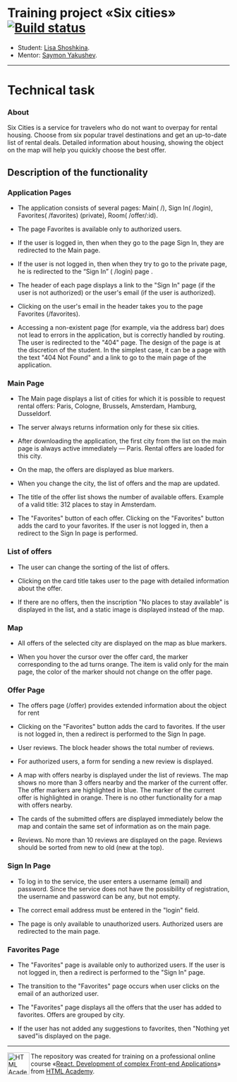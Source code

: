 # Training project «Six cities» [![Build status][travis-image]][travis-url]

* Student: [Lisa Shoshkina](https://up.htmlacademy.ru/react/6/user/1061045).
* Mentor: [Saymon Yakushev](https://htmlacademy.ru/profile/id1118791).

---

# Technical task

### About

Six Cities is a service for travelers who do not want to overpay for rental housing. Choose from six popular travel destinations and get an up-to-date list of rental deals. Detailed information about housing, showing the object on the map will help you quickly choose the best offer.

## Description of the functionality

### Application Pages

* The application consists of several pages: Main( /), Sign In( /login), Favorites( /favorites) (private), Room( /offer/:id).

* The page Favorites is available only to authorized users.

* If the user is logged in, then when they go to the page Sign In, they are redirected to the Main page.

* If the user is not logged in, then when they try to go to the private page, he is redirected to the “Sign In” ( /login) page .

* The header of each page displays a link to the "Sign In" page (if the user is not authorized) or the user's email (if the user is authorized).

* Clicking on the user's email in the header takes you to the page  Favorites (/favorites).

* Accessing a non-existent page (for example, via the address bar) does not lead to errors in the application, but is correctly handled by routing. The user is redirected to the "404" page. The design of the page is at the discretion of the student. In the simplest case, it can be a page with the text "404 Not Found" and a link to go to the main page of the application.

### Main Page

* The Main page displays a list of cities for which it is possible to request rental offers: Paris, Cologne, Brussels, Amsterdam, Hamburg, Dusseldorf.

* The server always returns information only for these six cities.

* After downloading the application, the first city from the list on the main page is always active immediately — Paris. Rental offers are loaded for this city.

* On the map, the offers are displayed as blue markers.

* When you change the city, the list of offers and the map are updated.

* The title of the offer list shows the number of available offers. Example of a valid title: 312 places to stay in Amsterdam.

* The "Favorites" button of each offer. Clicking on the "Favorites" button adds the card to your favorites. If the user is not logged in, then a redirect to the Sign In page is performed.

### List of offers

* The user can change the sorting of the list of offers.

* Clicking on the card title takes user to the page with detailed information about the offer.

* If there are no offers, then the inscription "No places to stay available" is displayed in the list, and a static image is displayed instead of the map.

### Map 

* All offers of the selected city are displayed on the map as blue markers.

* When you hover the cursor over the offer card, the marker corresponding to the ad turns orange. The item is valid only for the main page, the color of the marker should not change on the offer page.

### Offer Page

* The offers page (/offer) provides extended information about the object for rent

* Clicking on the "Favorites" button adds the card to favorites. If the user is not logged in, then a redirect is performed to the Sign In page.

* User reviews. The block header shows the total number of reviews.

* For authorized users, a form for sending a new review is displayed.

* A map with offers nearby is displayed under the list of reviews. The map shows no more than 3 offers nearby and the marker of the current offer. The offer markers are highlighted in blue. The marker of the current offer is highlighted in orange. There is no other functionality for a map with offers nearby.

* The cards of the submitted offers are displayed immediately below the map and contain the same set of information as on the main page.

* Reviews. No more than 10 reviews are displayed on the page. Reviews should be sorted from new to old (new at the top).

### Sign In Page

* To log in to the service, the user enters a username (email) and password. Since the service does not have the possibility of registration, the username and password can be any, but not empty.

* The correct email address must be entered in the "login" field.

* The page is only available to unauthorized users. Authorized users are redirected to the main page.

### Favorites Page

* The "Favorites" page is available only to authorized users. If the user is not logged in, then a redirect is performed to the "Sign In" page.

* The transition to the "Favorites" page occurs when user clicks on the email of an authorized user.

* The "Favorites" page displays all the offers that the user has added to favorites. Offers are grouped by city.

* If the user has not added any suggestions to favorites, then "Nothing yet saved"is displayed on the page.
---

<a href="https://htmlacademy.ru/intensive/react"><img align="left" width="50" height="50" title="HTML Academy" src="https://up.htmlacademy.ru/static/img/intensive/react/logo-for-github.png"></a>

The repository was created for training on a professional online course «[React. Development of complex Front-end Applications](https://htmlacademy.ru/intensive/react)» from [HTML Academy](https://htmlacademy.ru).

[travis-image]: https://travis-ci.com/htmlacademy-react/1061045-six-cities-6.svg?branch=master
[travis-url]: https://travis-ci.com/htmlacademy-react/1061045-six-cities-6
